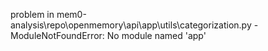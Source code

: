 problem in mem0-analysis\repo\openmemory\api\app\utils\categorization.py - ModuleNotFoundError: No module named 'app'
